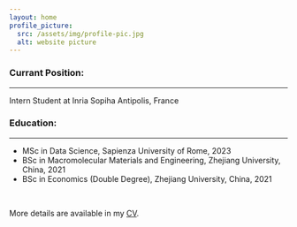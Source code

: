 ```yaml
---
layout: home
profile_picture:
  src: /assets/img/profile-pic.jpg
  alt: website picture
---
```


<h3 id="currant-position-">Currant Position:</h3>
<hr>
<p>Intern Student at Inria Sopiha Antipolis, France</p>
<h3 id="education-">Education:</h3>
<hr>
<ul>
<li>MSc in  Data Science, Sapienza University of Rome, 2023</li>
<li>BSc in Macromolecular Materials and Engineering, Zhejiang University, China, 2021</li>
<li>BSc in Economics (Double Degree), Zhejiang University, China, 2021</li>
</ul>

<br />
<p>More details are available in my <a href="http://www.baidu.com](https://drive.google.com/file/d/1t_0T5RAJ9iJSCfaEC1S-i_v_A5PgdOaU/view?usp=sharing">CV</a>.</p>
